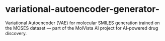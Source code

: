 # variational-autoencoder-generator-
Variational Autoencoder (VAE) for molecular SMILES generation trained on the MOSES dataset — part of the MolVista AI project for AI-powered drug discovery.
